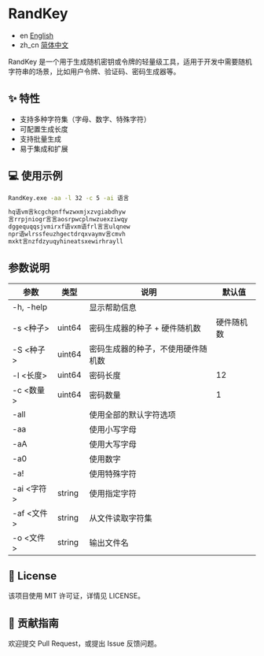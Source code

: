 # RandKey

 - en [English](README.md)
 - zh_cn [简体中文](README_zh_cn.md)

RandKey 是一个用于生成随机密钥或令牌的轻量级工具，适用于开发中需要随机字符串的场景，比如用户令牌、验证码、密码生成器等。

## ✨ 特性

- 支持多种字符集（字母、数字、特殊字符）
- 可配置生成长度
- 支持批量生成
- 易于集成和扩展

## 💻 使用示例

```bash
RandKey.exe -aa -l 32 -c 5 -ai 语言
```

```bash
hq语vm言kcgchpnffwzwxmjxzvgiabdhyw  
言rrpjniogr言言aosrpwcplnwzuexziwqy  
dggequqqsjvmirxf语vxm语frl言言ulqnew  
npr语wlrssfeuzhgectdrqxvaymv言cmvh  
mxkt言nzfdzyuqyhineatsxewirhrayll  
```

## 参数说明

| 参数       | 类型   | 说明                               | 默认值     |
| ---------- | ------ | ---------------------------------- | ---------- |
| -h, -help  |        | 显示帮助信息                       |            |
| -s <种子>  | uint64 | 密码生成器的种子 + 硬件随机数      | 硬件随机数 |
| -S <种子>  | uint64 | 密码生成器的种子，不使用硬件随机数 |            |
| -l <长度>  | uint64 | 密码长度                           | 12         |
| -c <数量>  | uint64 | 密码数量                           | 1          |
| -all       |        | 使用全部的默认字符选项             |            |
| -aa        |        | 使用小写字母                       |            |
| -aA        |        | 使用大写字母                       |            |
| -a0        |        | 使用数字                           |            |
| -a!        |        | 使用特殊字符                       |            |
| -ai <字符> | string | 使用指定字符                       |            |
| -af <文件> | string | 从文件读取字符集                   |            |
| -o <文件>  | string | 输出文件名                         |            |

## 📄 License

该项目使用 MIT 许可证，详情见 LICENSE。

## 🙌 贡献指南

欢迎提交 Pull Request，或提出 Issue 反馈问题。
